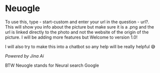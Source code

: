 # Neuogle

To use this, type - start-custom and enter your url in the question - url?. 
This will show you info about the picture but make sure it is a .png and the url is linked directly to the photo and not the website of the origin of the picture.
I will be adding more features but Welcome to version 1.0!

I will also try to make this into a chatbot so any help will be really helpful 😅

*Powered by Jina Ai*

BTW Neuogle stands for Neural search Google
